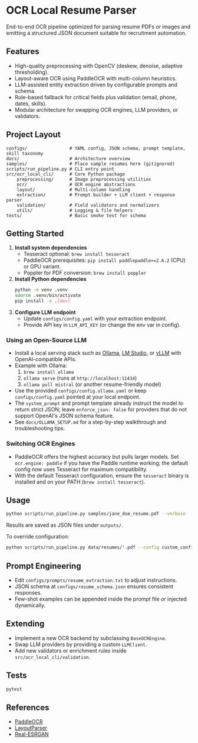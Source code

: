 # OCR Local Resume Parser

End-to-end OCR pipeline optimized for parsing resume PDFs or images and emitting a structured JSON document suitable for recruitment automation.

## Features

- High-quality preprocessing with OpenCV (deskew, denoise, adaptive thresholding).
- Layout-aware OCR using PaddleOCR with multi-column heuristics.
- LLM-assisted entity extraction driven by configurable prompts and schema.
- Rule-based fallback for critical fields plus validation (email, phone, dates, skills).
- Modular architecture for swapping OCR engines, LLM providers, or validators.

## Project Layout

```
configs/                # YAML config, JSON schema, prompt template, skill taxonomy
docs/                   # Architecture overview
samples/                # Place sample resumes here (gitignored)
scripts/run_pipeline.py # CLI entry point
src/ocr_local_cli/      # Core Python package
    preprocessing/      # Image preprocessing utilities
    ocr/                # OCR engine abstractions
    layout/             # Multi-column handling
    extraction/         # Prompt builder + LLM client + response parser
    validation/         # Field validators and normalizers
    utils/              # Logging & file helpers
tests/                  # Basic smoke test for schema
```

## Getting Started

1. **Install system dependencies**
   - Tesseract optional: `brew install tesseract`
   - PaddleOCR prerequisites: `pip install paddlepaddle==2.6.2` (CPU) or GPU variant.
   - Poppler for PDF conversion: `brew install poppler`
2. **Install Python dependencies**
   ```bash
   python -m venv .venv
   source .venv/bin/activate
   pip install -e .[dev]
   ```
3. **Configure LLM endpoint**
   - Update `configs/config.yaml` with your extraction endpoint.
   - Provide API key in `LLM_API_KEY` (or change the env var in config).

### Using an Open-Source LLM

- Install a local serving stack such as [Ollama](https://ollama.com), [LM Studio](https://lmstudio.ai), or [vLLM](https://github.com/vllm-project/vllm) with OpenAI-compatible APIs.
- Example with Ollama:
  1. `brew install ollama`
  2. `ollama serve` (runs at `http://localhost:11434`)
  3. `ollama pull mistral` (or another resume-friendly model)
- Use the provided `configs/config.ollama.yaml` or keep `configs/config.yaml` pointed at your local endpoint.
- The `system_prompt` and prompt template already instruct the model to return strict JSON; leave `enforce_json: false` for providers that do not support OpenAI's JSON schema feature.
- See `docs/OLLAMA_SETUP.md` for a step-by-step walkthrough and troubleshooting tips.

### Switching OCR Engines

- PaddleOCR offers the highest accuracy but pulls larger models. Set `ocr.engine: paddle` if you have the Paddle runtime working; the default config now uses Tesseract for maximum compatibility.
- With the default Tesseract configuration, ensure the `tesseract` binary is installed and on your PATH (`brew install tesseract`).

## Usage

```bash
python scripts/run_pipeline.py samples/jane_doe_resume.pdf --verbose
```

Results are saved as JSON files under `outputs/`.

To override configuration:

```bash
python scripts/run_pipeline.py data/resumes/*.pdf --config custom_config.yaml
```

## Prompt Engineering

- Edit `configs/prompts/resume_extraction.txt` to adjust instructions.
- JSON schema at `configs/resume_schema.json` ensures consistent responses.
- Few-shot examples can be appended inside the prompt file or injected dynamically.

## Extending

- Implement a new OCR backend by subclassing `BaseOCREngine`.
- Swap LLM providers by providing a custom `LLMClient`.
- Add new validators or enrichment rules inside `src/ocr_local_cli/validation`.

## Tests

```bash
pytest
```

## References

- [PaddleOCR](https://github.com/PaddlePaddle/PaddleOCR)
- [LayoutParser](https://layout-parser.github.io/)
- [Real-ESRGAN](https://github.com/xinntao/Real-ESRGAN)

<!-- export OMP_NUM_THREADS=1
export MKL_SERVICE_FORCE_INTEL=1
export KMP_DUPLICATE_LIB_OK=TRUE   # only if MKL complains
 -->
